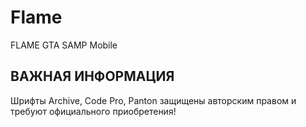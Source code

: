 # Flame
FLAME GTA SAMP Mobile

## ВАЖНАЯ ИНФОРМАЦИЯ
Шрифты Archive, Code Pro, Panton защищены авторским правом и требуют официального приобретения!
